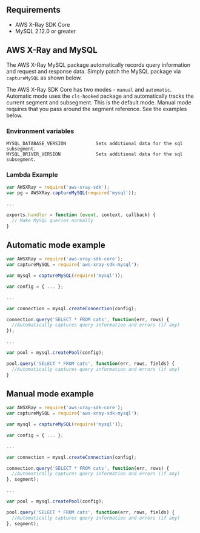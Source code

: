 
## Requirements

* AWS X-Ray SDK Core
* MySQL 2.12.0 or greater

## AWS X-Ray and MySQL

The AWS X-Ray MySQL package automatically records query information and request and
response data. Simply patch the MySQL package via `captureMySQL` as shown below.

The AWS X-Ray SDK Core has two modes - `manual` and `automatic`.
Automatic mode uses the `cls-hooked` package and automatically
tracks the current segment and subsegment. This is the default mode.
Manual mode requires that you pass around the segment reference. See the examples below.

### Environment variables

    MYSQL_DATABASE_VERSION           Sets additional data for the sql subsegment.
    MYSQL_DRIVER_VERSION             Sets additional data for the sql subsegment.

### Lambda Example

```js
var AWSXRay = require('aws-xray-sdk');
var pg = AWSXRay.captureMySQL(require('mysql'));

...

exports.handler = function (event, context, callback) {
  // Make MySQL queries normally
}
```

## Automatic mode example

```js
var AWSXRay = require('aws-xray-sdk-core');
var captureMySQL = require('aws-xray-sdk-mysql');

var mysql = captureMySQL(require('mysql'));

var config = { ... };

...

var connection = mysql.createConnection(config);

connection.query('SELECT * FROM cats', function(err, rows) {
  //Automatically captures query information and errors (if any)
});

...

var pool = mysql.createPool(config);

pool.query('SELECT * FROM cats', function(err, rows, fields) {
  //Automatically captures query information and errors (if any)
}
```

## Manual mode example

```js
var AWSXRay = require('aws-xray-sdk-core');
var captureMySQL = require('aws-xray-sdk-mysql');

var mysql = captureMySQL(require('mysql'));

var config = { ... };

...

var connection = mysql.createConnection(config);

connection.query('SELECT * FROM cats', function(err, rows) {
  //Automatically captures query information and errors (if any)
}, segment);

...

var pool = mysql.createPool(config);

pool.query('SELECT * FROM cats', function(err, rows, fields) {
  //Automatically captures query information and errors (if any)
}, segment);
```
